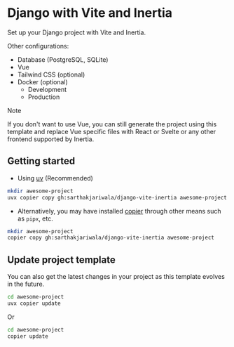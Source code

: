 # Django with Vite and Inertia

Set up your Django project with Vite and Inertia.

Other configurations:

- Database (PostgreSQL, SQLite)
- Vue
- Tailwind CSS (optional)
- Docker (optional)
  - Development
  - Production

> [!NOTE]
> If you don't want to use Vue, you can still generate the project using this template and replace Vue specific files with React or Svelte or any other frontend supported by Inertia.

## Getting started

- Using [uv](https://docs.astral.sh/uv/) (Recommended)

```bash
mkdir awesome-project
uvx copier copy gh:sarthakjariwala/django-vite-inertia awesome-project
```

- Alternatively, you may have installed [copier](https://copier.readthedocs.io/en/stable/) through other means such as `pipx`, etc.

```bash
mkdir awesome-project
copier copy gh:sarthakjariwala/django-vite-inertia awesome-project
```

## Update project template

You can also get the latest changes in your project as this template evolves in the future.

```bash
cd awesome-project
uvx copier update
```

Or

```bash
cd awesome-project
copier update
```
